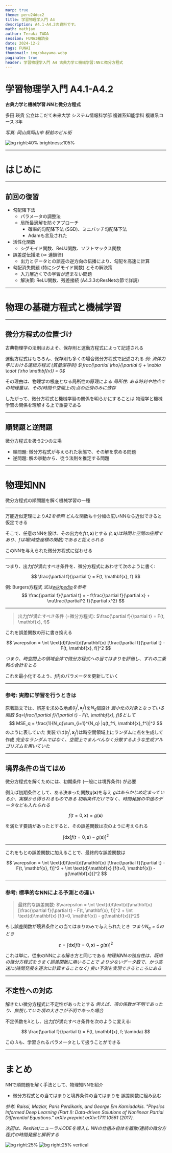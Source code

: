 ```yaml
---
marp: true
theme: peru24doc2
title: 学習物理学入門 A4
description: A4.1-A4.2の資料です。
math: mathjax
author: Teruki TADA
session: FUNAI輪読会
date: 2024-12-2
tags: FUNAI
thumbnail: img/okayama.webp
paginate: true
header: 学習物理学入門 A4 古典力学と機械学習:NNと微分方程式
---
```


# 学習物理学入門 A4.1-A4.2
**古典力学と機械学習:NNと微分方程式**

多田 瑛貴
公立はこだて未来大学 システム情報科学部
複雑系知能学科 複雑系コース 3年

*写真: 岡山県岡山市 駅前のビル街*

![bg right:40% brightness:105%](img/okayama.webp)

---

# はじめに

---

## 前回の復習

- 勾配降下法
  - パラメータの調整法
  - 局所最適解を防ぐアプローチ
    - 確率的勾配降下法 (SGD)、ミニバッチ勾配降下法
    - Adamも言及された
- 活性化関数
  - シグモイド関数、ReLU関数、ソフトマックス関数
- 誤差逆伝播法 ($\simeq$ 連鎖律)
  - 出力とデータとの誤差の逆方向の伝播により、勾配を高速に計算
- 勾配消失問題 (特にシグモイド関数) とその解決策
  - 入力層近くでの学習が進まない問題
  - 解決策: ReLU関数、残差接続 (A4.3.3のResNetの節で詳説)

---

# 物理の基礎方程式と機械学習

---

## 微分方程式の位置づけ

古典物理学の法則はおよそ、保存則と運動方程式によって記述される

運動方程式はもちろん、保存則も多くの場合微分方程式で記述される
*例: 流体力学における連続方程式 (質量保存則) $\frac{\partial \rho}{\partial t} + \nabla \cdot (\rho \mathbf{v}) = 0$*

その理由は、物理学の根底となる局所性の原理による
*局所性: ある時刻や地点での物理量は、その(時間や空間上の)点の近傍のみに依存*

したがって、微分方程式と機械学習の関係を明らかにすることは
物理学と機械学習の関係を理解する上で重要である

---

## 順問題と逆問題

微分方程式を扱う2つの立場

- 順問題: 微分方程式が与えられた状態で、その解を求める問題
- 逆問題: 解の挙動から、従う法則を推定する問題

---

# 物理知NN

微分方程式の順問題を解く機械学習の一種

---

万能近似定理により*A2を参照*
どんな関数も十分幅の広いNNなら近似できると仮定できる

そこで、任意のNNを設け、その出力を$f(t,\mathbf{x})$とする
*$(t,\mathbf{x} )$は時間と空間の座標であり、$f$は場(時空座標の関数)であると捉えられる*

このNNを与えられた微分方程式に従わせる

---

つまり、出力$f$が満たすべき条件を、微分方程式にあわせて次のように書く:

$$ \frac{\partial f}{\partial t} = F(t, \mathbf{x}, f)  $$

例: Burgers方程式 *式は[wikipedia](https://ja.wikipedia.org/wiki/%E3%83%90%E3%83%BC%E3%82%AC%E3%83%BC%E3%82%B9%E6%96%B9%E7%A8%8B%E5%BC%8F)を参考*
$$ \frac{\partial f}{\partial t} = - f\frac{\partial f}{\partial x} + \nu\frac{\partial^2 f}{\partial x^2} $$

---

<!-- _class: smartblockquote -->

> 出力$f$が満たすべき条件 (=微分方程式):  $\frac{\partial f}{\partial t} = F(t, \mathbf{x}, f)$

これを誤差関数の形に書き換える

$$ \varepsilon = \int \text{d}t\text{d}\mathbf{x} [\frac{\partial f}{\partial t} - F(t, \mathbf{x}, f)]^2 $$

*つまり、時空間上の領域全体で微分方程式への当てはまりを評価し、ずれの二乗和の合計をとる*

これを最小化するよう、$f$内のパラメータを更新していく

---

### 参考: 実際に学習を行うときは

原著論文では、誤差を求める地点$(t_f^i, \mathbf{x}_f^i)$を$N_q$個設け
*最小化の対象となっている関数 $q=\frac{\partial f}{\partial t} - F(t, \mathbf{x}, f)$として*
$$ MSE_q = \frac{1}{N_q}\sum_{i=1}^{N_q} |q(t_f^i, \mathbf{x}_f^i)|^2 $$
のように表していた
実装では$(t_f^i, \mathbf{x}_f^i)$は時空間領域上にランダムに点を生成して作成
*完全なランダムではなく、空間上でまんべんなく分散するような生成アルゴリズムを用いていた*


---

## 境界条件の当てはめ

微分方程式を解くためには、初期条件 (一般には境界条件) が必要

例えば初期条件として、ある決まった関数$g(\mathbf{x})$を与え
*$g$はあらかじめ定まっているか、実験から得られるものである*
*初期条件だけでなく、時間発展の中途のデータなども入れられる*

$$ f(t=0, \mathbf{x}) = g(\mathbf{x}) $$

を満たす要請があったとすると、その誤差関数は次のように考えられる

$$ \int \text{d}\mathbf{x} [f(t=0, \mathbf{x}) - g(\mathbf{x})]^2 $$

---

これをもとの誤差関数に加えることで、最終的な誤差関数は

$$ \varepsilon = \int \text{d}t\text{d}\mathbf{x} [\frac{\partial f}{\partial t} - F(t, \mathbf{x}, f)]^2 + \int \text{d}\mathbf{x} [f(t=0, \mathbf{x}) - g(\mathbf{x})]^2 $$


---


### 参考: 標準的なNNによる予測との違い


<!-- _class: smartblockquote -->

> 最終的な誤差関数: $\varepsilon = \int \text{d}t\text{d}\mathbf{x} [\frac{\partial f}{\partial t} - F(t, \mathbf{x}, f)]^2 + \int \text{d}\mathbf{x} [f(t=0, \mathbf{x}) - g(\mathbf{x})]^2$


もし誤差関数が境界条件との当てはまりのみで与えられたとき *つまり$N_q=0$のとき*

$$ \varepsilon = \int \text{d}\mathbf{x} [f(t=0, \mathbf{x}) - g(\mathbf{x})]^2 $$

これは単に、従来のNNによる解き方と同じである
*物理知NNの独自性は、既知の微分方程式をうまく誤差関数に用いることで
より少ないデータ数で、かつ高速に(時間発展を逐次に計算することなく)
良い予測を実現できるところにある*

---

## 不定性への対応

解きたい微分方程式に不定性があったとする
*例えば、項の係数が不明であったり、無視していた項の大きさが不明であった場合*

不定係数を$\lambda$とし、出力$f$が満たすべき条件を次のように変える:

$$ \frac{\partial f}{\partial t} = F(t, \mathbf{x}, f; \lambda)  $$

この $\lambda$も、学習されるパラメータとして扱うことができる

---

# まとめ

NNで順問題を解く手法として、物理知NNを紹介

- 微分方程式との当てはまりと境界条件の当てはまりを
  誤差関数に組み込む

*参考: Raissi, Maziar, Paris Perdikaris, and George Em Karniadakis. "Physics
Informed Deep Learning (Part I): Data-driven Solutions of Nonlinear
Partial Differential Equations." arXiv preprint arXiv:1711.10561
(2017).*

*次回は、ResNet/ニューラルODEを導入し
NNの仕組み自体を離散/連続の微分方程式の時間発展と解釈する*

![bg right:25%](img/dog2.webp)
![bg right:25% vertical](img/dog.webp)
